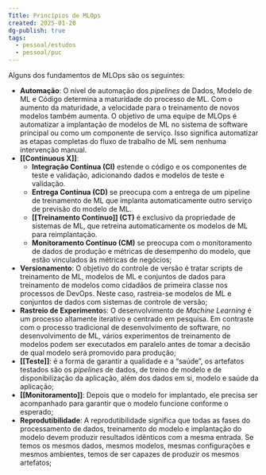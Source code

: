 ```yaml
---
Title: Princípios de MLOps
created: 2025-01-20
dg-publish: true
tags:
  - pessoal/estudos
  - pessoal/puc
---
```

Alguns dos fundamentos de MLOps são os seguintes:
- **Automação**: O nível de automação dos _pipelines_ de Dados, Modelo de ML e Código determina a maturidade do processo de ML. Com o aumento da maturidade, a velocidade para o treinamento de novos modelos também aumenta. O objetivo de uma equipe de MLOps é automatizar a implantação de modelos de ML no sistema de software principal ou como um componente de serviço. Isso significa automatizar as etapas completas do fluxo de trabalho de ML sem nenhuma intervenção manual.
- **[[Continuous X]]**:
	- **Integração Contínua (CI)** estende o código e os componentes de teste e validação, adicionando dados e modelos de teste e validação.
	- **Entrega Contínua (CD)** se preocupa com a entrega de um pipeline de treinamento de ML que implanta automaticamente outro serviço de previsão do modelo de ML.
	- **[[Treinamento Contínuo]] (CT)** é exclusivo da propriedade de sistemas de ML, que retreina automaticamente os modelos de ML para reimplantação.
	- **Monitoramento Contínuo (CM)** se preocupa com o monitoramento de dados de produção e métricas de desempenho do modelo, que estão vinculados às métricas de negócios;
- **Versionamento**: O objetivo do controle de versão é tratar scripts de treinamento de ML, modelos de ML e conjuntos de dados para treinamento de modelos como cidadãos de primeira classe nos processos de DevOps. Neste caso, rastreia-se modelos de ML e conjuntos de dados com sistemas de controle de versão; 
- **Rastreio de Experimento**s: O desenvolvimento de _Machine Learning_ é um processo altamente iterativo e centrado em pesquisa. Em contraste com o processo tradicional de desenvolvimento de software, no desenvolvimento de ML, vários experimentos de treinamento de modelos podem ser executados em paralelo antes de tomar a decisão de qual modelo será promovido para produção;
- **[[Teste]]**: é a forma de garantir a qualidade e a “saúde”, os artefatos testados são os _pipelines_ de dados, de treino de modelo e de disponibilização da aplicação, além dos dados em si, modelo e saúde da aplicação;
- **[[Monitoramento]]**: Depois que o modelo for implantado, ele precisa ser acompanhado para garantir que o modelo funcione conforme o esperado;
- **Reprodutibilidade**: A reprodutibilidade significa que todas as fases do processamento de dados, treinamento do modelo e implantação do modelo devem produzir resultados idênticos com a mesma entrada. Se temos os mesmos dados, mesmos modelos, mesmas configurações e mesmos ambientes, temos de ser capazes de produzir os mesmos artefatos;
